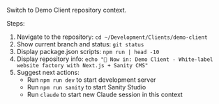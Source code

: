 Switch to Demo Client repository context.

Steps:
1. Navigate to the repository: `cd ~/Development/Clients/demo-client`
2. Show current branch and status: `git status`
3. Display package.json scripts: `npm run | head -10`
4. Display repository info: `echo "📍 Now in: Demo Client - White-label website factory with Next.js + Sanity CMS"`
5. Suggest next actions:
   - Run `npm run dev` to start development server
   - Run `npm run sanity` to start Sanity Studio
   - Run `claude` to start new Claude session in this context